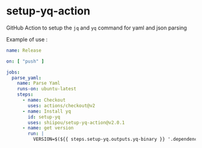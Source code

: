 # setup-yq-action
GitHub Action to setup the `jq` and `yq` command for yaml and json parsing


Example of use :
```yaml
name: Release

on: [ "push" ]

jobs:
  parse_yaml:
    name: Parse Yaml
    runs-on: ubuntu-latest
    steps:
      - name: Checkout
        uses: actions/checkout@v2
      - name: Install yq
        id: setup-yq
        uses: shiipou/setup-yq-action@v2.0.1
      - name: get version
        run: |
          VERSION=$(${{ steps.setup-yq.outputs.yq-binary }} '.dependency.my_component.git.ref' pubspec.yaml)
```

